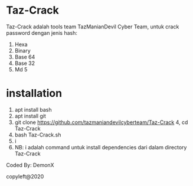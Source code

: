 # Taz-Crack

Taz-Crack adalah tools team TazManianDevil Cyber Team, untuk crack password dengan jenis hash:

1. Hexa
2. Binary
3. Base 64
4. Base 32
5. Md 5

# installation

1. apt install bash
2. apt install git
3. git clone https://github.com/tazmaniandevilcyberteam/Taz-Crack
4, cd Taz-Crack
5. bash Taz-Crack.sh
6. i
7. NB: i adalah command untuk install dependencies dari dalam directory Taz-Crack

Coded By: DemonX

copyleft@2020
